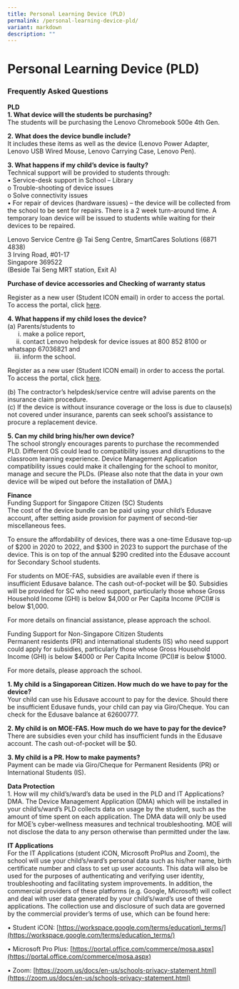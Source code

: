 ```yaml
---
title: Personal Learning Device (PLD)
permalink: /personal-learning-device-pld/
variant: markdown
description: ""
---
```

Personal Learning Device (PLD)
==============================

### Frequently Asked Questions

**PLD**  
**1\. What device will the students be purchasing?**  
The students will be purchasing the Lenovo Chromebook 500e 4th Gen.

**2\. What does the device bundle include?**  
It includes these items as well as the device (Lenovo Power Adapter, Lenovo USB Wired Mouse, Lenovo Carrying Case, Lenovo Pen).

**3\. What happens if my child’s device is faulty?**  
Technical support will be provided to students through:  
• Service-desk support in School – Library  
o Trouble-shooting of device issues  
o Solve connectivity issues  
• For repair of devices (hardware issues) – the device will be collected from the school to be sent for repairs. There is a 2 week turn-around time. A temporary loan device will be issued to students while waiting for their devices to be repaired.

Lenovo Service Centre @ Tai Seng Centre, SmartCares Solutions (6871 4838)  
3 Irving Road, #01-17  
Singapore 369522  
(Beside Tai Seng MRT station, Exit A)

**Purchase of device accessories and Checking of warranty status**

Register as a new user (Student ICON email) in order to access the portal. To access the portal, click [here](https://www.asiapac.com.sg/pld-lenovo/account/login).

**4\. What happens if my child loses the device?**  
(a) Parents/students to  
      i. make a police report,  
     ii. contact Lenovo helpdesk for device issues at 800 852 8100 or whatsapp 67036821 and  
    iii. inform the school.

Register as a new user (Student ICON email) in order to access the portal. To access the portal, click [here](https://www.asiapac.com.sg/pld-lenovo/account/login).

(b) The contractor’s helpdesk/service centre will advise parents on the insurance claim procedure.  
(c) If the device is without insurance coverage or the loss is due to clause(s) not covered under insurance, parents can seek school’s assistance to procure a replacement device.

**5\. Can my child bring his/her own device?**  
The school strongly encourages parents to purchase the recommended PLD. Different OS could lead to compatibility issues and disruptions to the classroom learning experience. Device Management Application compatibility issues could make it challenging for the school to monitor, manage and secure the PLDs. (Please also note that the data in your own device will be wiped out before the installation of DMA.)

**Finance**  
Funding Support for Singapore Citizen (SC) Students  
The cost of the device bundle can be paid using your child’s Edusave account, after setting aside provision for payment of second-tier miscellaneous fees.

To ensure the affordability of devices, there was a one-time Edusave top-up of $200 in 2020 to 2022, and $300 in 2023 to support the purchase of the device. This is on top of the annual $290 credited into the Edusave account for Secondary School students.

For students on MOE-FAS, subsidies are available even if there is insufficient Edusave balance. The cash out-of-pocket will be $0. Subsidies will be provided for SC who need support, particularly those whose Gross Household Income (GHI) is below $4,000 or Per Capita Income (PCI)# is below $1,000.

For more details on financial assistance, please approach the school.

Funding Support for Non-Singapore Citizen Students  
Permanent residents (PR) and international students (IS) who need support could apply for subsidies, particularly those whose Gross Household Income (GHI) is below $4000 or Per Capita Income (PCI)# is below $1000.

For more details, please approach the school.

**1\. My child is a Singaporean Citizen. How much do we have to pay for the device?**  
Your child can use his Edusave account to pay for the device. Should there be insufficient Edusave funds, your child can pay via Giro/Cheque. You can check for the Edusave balance at 62600777.

**2\. My child is on MOE-FAS. How much do we have to pay for the device?**  
There are subsidies even your child has insufficient funds in the Edusave account. The cash out-of-pocket will be $0.

**3\. My child is a PR. How to make payments?**  
Payment can be made via Giro/Cheque for Permanent Residents (PR) or International Students (IS).

**Data Protection**  
1\. How will my child’s/ward’s data be used in the PLD and IT Applications?  
DMA. The Device Management Application (DMA) which will be installed in your child’s/ward’s PLD collects data on usage by the student, such as the amount of time spent on each application. The DMA data will only be used for MOE’s cyber-wellness measures and technical troubleshooting. MOE will not disclose the data to any person otherwise than permitted under the law.

**IT Applications**  
For the IT Applications (student iCON, Microsoft ProPlus and Zoom), the school will use your child’s/ward’s personal data such as his/her name, birth certificate number and class to set up user accounts. This data will also be used for the purposes of authenticating and verifying user identity, troubleshooting and facilitating system improvements. In addition, the commercial providers of these platforms (e.g. Google, Microsoft) will collect and deal with user data generated by your child’s/ward’s use of these applications. The collection use and disclosure of such data are governed by the commercial provider’s terms of use, which can be found here:

• Student iCON: [https://workspace.google.com/terms/education\_terms/](https://workspace.google.com/terms/education_terms/)

• Microsoft Pro Plus: [https://portal.office.com/commerce/mosa.aspx](https://portal.office.com/commerce/mosa.aspx)

• Zoom: [https://zoom.us/docs/en-us/schools-privacy-statement.html](https://zoom.us/docs/en-us/schools-privacy-statement.html)